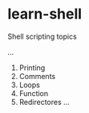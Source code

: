 # learn-shell


Shell scripting topics

...
1. Printing
2. Comments
3. Loops
4. Function
5. Redirectores
...